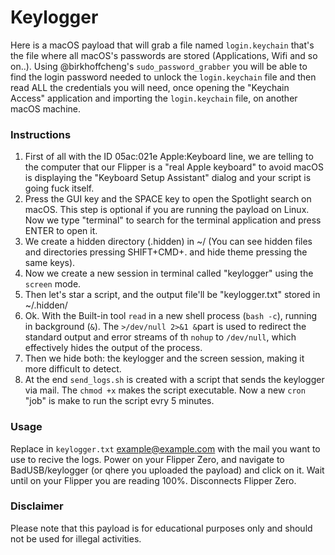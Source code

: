 # Keylogger

Here is a macOS payload that will grab a file named `login.keychain` that's the file where all macOS's passwords are stored (Applications, Wifi and so on..).
Using @birkhoffcheng's `sudo_password_grabber` you will be able to find the login password needed to unlock the `login.keychain` file and then read ALL the credentials you will need, once opening the "Keychain Access" application and importing the `login.keychain` file, on another macOS machine. 


### Instructions
1. First of all with the ID 05ac:021e Apple:Keyboard line, we are telling to the computer that our Flipper is a "real Apple keyboard" to avoid macOS is displaying the "Keyboard Setup Assistant" dialog and your script is going fuck itself.
2. Press the GUI key and the SPACE key to open the Spotlight search on macOS. This step is optional if you are running the payload on Linux. Now we type "terminal" to search for the terminal application and press ENTER to open it.
3. We create a hidden directory (.hidden) in ~/ (You can see hidden files and directories pressing SHIFT+CMD+. and hide theme pressing the same keys).
4. Now we create a new session in terminal called "keylogger" using the `screen` mode.
5. Then let's star a script, and the output file'll be "keylogger.txt" stored in ~/.hidden/
6. Ok. With the Built-in tool `read` in a new shell process (`bash -c`), running in background (`&`). The `>/dev/null 2>&1 &`part is used to redirect the standard output and error streams of th `nohup` to `/dev/null`, which effectively hides the output of the process.
7. Then we hide both: the keylogger and the screen session, making it more difficult to detect.
8. At the end `send_logs.sh` is created with a script that sends the keylogger via mail. The `chmod +x` makes the script executable. Now a new `cron` "job" is make to run the script evry 5 minutes.

### Usage
Replace in `keylogger.txt` example@example.com with the mail you want to use to recive the logs.
Power on your Flipper Zero, and navigate to BadUSB/keylogger (or qhere you uploaded the payload) and click on it.
Wait until on your Flipper you are reading 100%.
Disconnects Flipper Zero.


### Disclaimer
Please note that this payload is for educational purposes only and should not be used for illegal activities.
